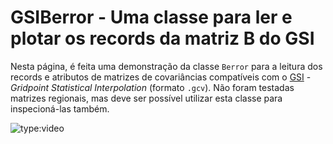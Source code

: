 # GSIBerror - Uma classe para ler e plotar os records da matriz B do GSI

Nesta página, é feita uma demonstração da classe `Berror` para a leitura dos records e atributos de matrizes de covariâncias compatíveis com o [GSI](https://dtcenter.org/community-code/gridpoint-statistical-interpolation-gsi) - _Gridpoint Statistical Interpolation_ (formato `.gcv`). Não foram testadas matrizes regionais, mas deve ser possível utilizar esta classe para inspecioná-las também.

![type:video](https://youtube.com/embed/eD3OxtXJU90)
